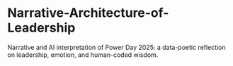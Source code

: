 # Narrative-Architecture-of-Leadership
Narrative and AI interpretation of Power Day 2025: a data-poetic reflection on leadership, emotion, and human-coded wisdom.
